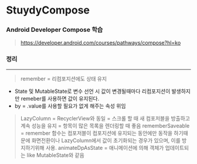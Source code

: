 # StuydyCompose
  
### Android Developer Compose 학습
> https://developer.android.com/courses/pathways/compose?hl=ko

### 정리
***
> remember = 리컴포지션에도 상태 유지
  * State 및 MutableState로 변수 선언 시 값이 변경될때마다 리컴포지션이 발생하지만 remeber를 사용하면 값이 유지된다.
  * by = .value를 사용할 필요가 없게 해주는 속성 위임
> LazyColumn = RecyclerView와 동일
             = 스크롤 할 때 새 컴포저블을 방출하고 계속 성능을 유지
             = 항목이 많은 목록을 렌더링할 때 좋음
> rememberSaveable = remember 함수는 컴포저블이 컴포지션에 유지되는 동안에만 동작을 하기때문에 화면전환이나 LazyColumn에서 값이 초기화되는 경우가 있으며,
                     이를 방지하기위해 사용.
> animateDpAsState = 애니메이션에 의해 객체가 업데이트되는 like MutableState와 같음
